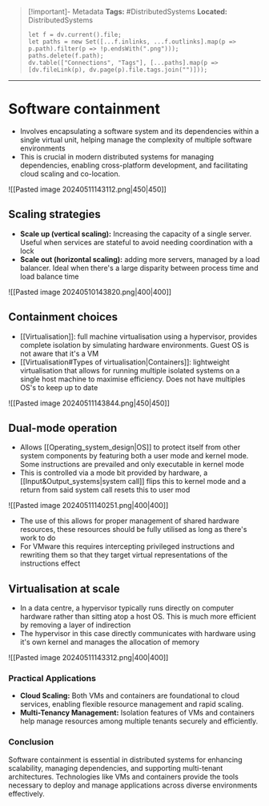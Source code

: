 > [!important]- Metadata
> **Tags:** #DistributedSystems 
> **Located:** DistributedSystems
> ```dataviewjs
> let f = dv.current().file;
> let paths = new Set([...f.inlinks, ...f.outlinks].map(p => p.path).filter(p => !p.endsWith(".png")));
> paths.delete(f.path);
> dv.table(["Connections", "Tags"], [...paths].map(p => [dv.fileLink(p), dv.page(p).file.tags.join("")]));
> ```

___
# Software containment
- Involves encapsulating a software system and its dependencies within a single virtual unit, helping manage the complexity of multiple software environments
- This is crucial in modern distributed systems for managing dependencies, enabling cross-platform development, and facilitating cloud scaling and co-location.

![[Pasted image 20240511143112.png|450|450]]
## Scaling strategies
- **Scale up (vertical scaling):** Increasing the capacity of a single server. Useful when services are stateful to avoid needing coordination with a lock 
- **Scale out (horizontal scaling):** adding more servers, managed by a load balancer. Ideal when there's a large disparity between process time and load balance time

![[Pasted image 20240510143820.png|400|400]]

## Containment choices
- [[Virtualisation]]: full machine virtualisation using a hypervisor, provides complete isolation by simulating hardware environments. Guest OS is not aware that it's a VM
- [[Virtualisation#Types of virtualisation|Containers]]: lightweight virtualisation that allows for running multiple isolated systems on a single host machine to maximise efficiency. Does not have multiples OS's to keep up to date


![[Pasted image 20240511143844.png|450|450]]
## Dual-mode operation
- Allows [[Operating_system_design|OS]] to protect itself from other system components by featuring both a user mode and kernel mode. Some instructions are prevailed and only executable in kernel mode
- This is controlled via a mode bit provided by hardware, a [[Input&Output_systems|system call]] flips this to kernel mode and a return from said system call resets this to user mod

![[Pasted image 20240511140251.png|400|400]]

- The use of this allows for proper management of shared hardware resources, these resources should be fully utilised as long as there's work to do 
- For VMware this requires intercepting privileged instructions and rewriting them so that they target virtual representations of the instructions effect

## Virtualisation at scale 
- In a data centre, a hypervisor typically runs directly on computer hardware rather than sitting atop a host OS. This is much more efficient by removing a layer of indirection
- The hypervisor in this case directly communicates with hardware using it's own kernel and manages the allocation of memory

![[Pasted image 20240511143312.png|400|400]]
### Practical Applications

- **Cloud Scaling:** Both VMs and containers are foundational to cloud services, enabling flexible resource management and rapid scaling.
- **Multi-Tenancy Management:** Isolation features of VMs and containers help manage resources among multiple tenants securely and efficiently.

### Conclusion

Software containment is essential in distributed systems for enhancing scalability, managing dependencies, and supporting multi-tenant architectures. Technologies like VMs and containers provide the tools necessary to deploy and manage applications across diverse environments effectively.
